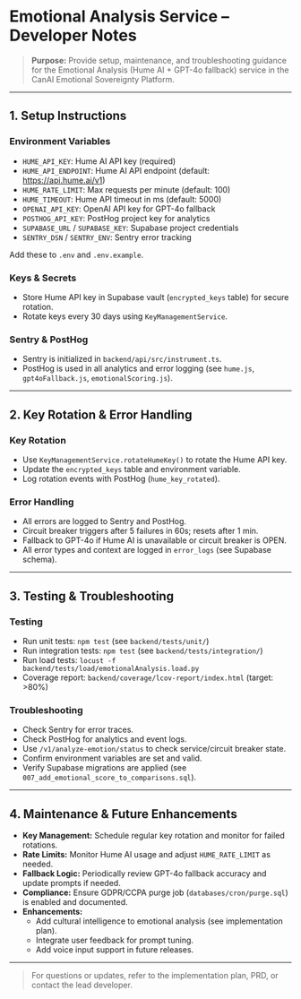 # Emotional Analysis Service – Developer Notes

> **Purpose:**
> Provide setup, maintenance, and troubleshooting guidance for the Emotional Analysis (Hume AI + GPT-4o fallback) service in the CanAI Emotional Sovereignty Platform.

---

## 1. Setup Instructions

### Environment Variables
- `HUME_API_KEY`: Hume AI API key (required)
- `HUME_API_ENDPOINT`: Hume AI API endpoint (default: https://api.hume.ai/v1)
- `HUME_RATE_LIMIT`: Max requests per minute (default: 100)
- `HUME_TIMEOUT`: Hume API timeout in ms (default: 5000)
- `OPENAI_API_KEY`: OpenAI API key for GPT-4o fallback
- `POSTHOG_API_KEY`: PostHog project key for analytics
- `SUPABASE_URL` / `SUPABASE_KEY`: Supabase project credentials
- `SENTRY_DSN` / `SENTRY_ENV`: Sentry error tracking

Add these to `.env` and `.env.example`.

### Keys & Secrets
- Store Hume API key in Supabase vault (`encrypted_keys` table) for secure rotation.
- Rotate keys every 30 days using `KeyManagementService`.

### Sentry & PostHog
- Sentry is initialized in `backend/api/src/instrument.ts`.
- PostHog is used in all analytics and error logging (see `hume.js`, `gpt4oFallback.js`, `emotionalScoring.js`).

---

## 2. Key Rotation & Error Handling

### Key Rotation
- Use `KeyManagementService.rotateHumeKey()` to rotate the Hume API key.
- Update the `encrypted_keys` table and environment variable.
- Log rotation events with PostHog (`hume_key_rotated`).

### Error Handling
- All errors are logged to Sentry and PostHog.
- Circuit breaker triggers after 5 failures in 60s; resets after 1 min.
- Fallback to GPT-4o if Hume AI is unavailable or circuit breaker is OPEN.
- All error types and context are logged in `error_logs` (see Supabase schema).

---

## 3. Testing & Troubleshooting

### Testing
- Run unit tests: `npm test` (see `backend/tests/unit/`)
- Run integration tests: `npm test` (see `backend/tests/integration/`)
- Run load tests: `locust -f backend/tests/load/emotionalAnalysis.load.py`
- Coverage report: `backend/coverage/lcov-report/index.html` (target: >80%)

### Troubleshooting
- Check Sentry for error traces.
- Check PostHog for analytics and event logs.
- Use `/v1/analyze-emotion/status` to check service/circuit breaker state.
- Confirm environment variables are set and valid.
- Verify Supabase migrations are applied (see `007_add_emotional_score_to_comparisons.sql`).

---

## 4. Maintenance & Future Enhancements

- **Key Management:** Schedule regular key rotation and monitor for failed rotations.
- **Rate Limits:** Monitor Hume AI usage and adjust `HUME_RATE_LIMIT` as needed.
- **Fallback Logic:** Periodically review GPT-4o fallback accuracy and update prompts if needed.
- **Compliance:** Ensure GDPR/CCPA purge job (`databases/cron/purge.sql`) is enabled and documented.
- **Enhancements:**
  - Add cultural intelligence to emotional analysis (see implementation plan).
  - Integrate user feedback for prompt tuning.
  - Add voice input support in future releases.

---

> For questions or updates, refer to the implementation plan, PRD, or contact the lead developer. 